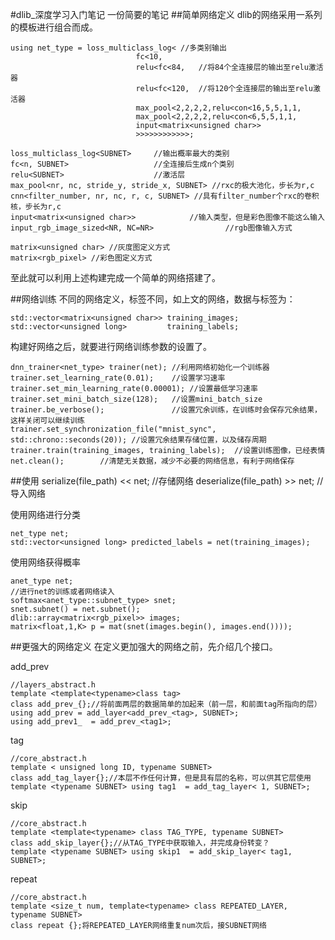 #dlib_深度学习入门笔记
一份简要的笔记
##简单网络定义
dlib的网络采用一系列的模板进行组合而成。  
     
    using net_type = loss_multiclass_log< //多类别输出
                                fc<10,        
                                relu<fc<84,   //将84个全连接层的输出至relu激活器
                                relu<fc<120,  //将120个全连接层的输出至relu激活器
                                max_pool<2,2,2,2,relu<con<16,5,5,1,1,
                                max_pool<2,2,2,2,relu<con<6,5,5,1,1,
                                input<matrix<unsigned char>> 
                                >>>>>>>>>>>>; 

	loss_multiclass_log<SUBNET>  	//输出概率最大的类别
	fc<n, SUBNET>  					//全连接后生成n个类别
	relu<SUBNET>					//激活层
	max_pool<nr, nc, stride_y, stride_x, SUBNET> //rxc的极大池化，步长为r,c
	cnn<filter_number, nr, nc, r, c, SUBNET> //具有filter_number个rxc的卷积核，步长为r,c
	input<matrix<unsigned char>>			//输入类型，但是彩色图像不能这么输入
	input_rgb_image_sized<NR, NC=NR>				//rgb图像输入方式				
	
	matrix<unsigned char> //灰度图定义方式
	matrix<rgb_pixel> //彩色图定义方式

至此就可以利用上述构建完成一个简单的网络搭建了。

##网络训练
不同的网络定义，标签不同，如上文的网络，数据与标签为：
  
    std::vector<matrix<unsigned char>> training_images;  
    std::vector<unsigned long>         training_labels;  
	
构建好网络之后，就要进行网络训练参数的设置了。

    dnn_trainer<net_type> trainer(net); //利用网络初始化一个训练器
    trainer.set_learning_rate(0.01);	//设置学习速率
    trainer.set_min_learning_rate(0.00001);	//设置最低学习速率
    trainer.set_mini_batch_size(128);	//设置mini_batch_size
    trainer.be_verbose();				//设置冗余训练，在训练时会保存冗余结果，这样关闭可以继续训练
	trainer.set_synchronization_file("mnist_sync", std::chrono::seconds(20)); //设置冗余结果存储位置，以及储存周期
	trainer.train(training_images, training_labels);  //设置训练图像，已经表情
	net.clean();		//清楚无关数据，减少不必要的网络信息，有利于网络保存

##使用
	serialize(file_path) << net;		//存储网络
	deserialize(file_path) >> net;		//导入网络

使用网络进行分类
	
	net_type net;
	std::vector<unsigned long> predicted_labels = net(training_images);

使用网络获得概率
	
	anet_type net;
	//进行net的训练或者网络读入
    softmax<anet_type::subnet_type> snet; 
    snet.subnet() = net.subnet();
	dlib::array<matrix<rgb_pixel>> images;
	matrix<float,1,K> p = mat(snet(images.begin(), images.end())));

##更强大的网络定义
在定义更加强大的网络之前，先介绍几个接口。

add_prev

	//layers_abstract.h
	template <template<typename>class tag>
	class add_prev_{};//将前面两层的数据简单的加起来（前一层，和前面tag所指向的层）
	using add_prev = add_layer<add_prev_<tag>, SUBNET>;
	using add_prev1_  = add_prev_<tag1>;
	
tag

	//core_abstract.h
	template < unsigned long ID, typename SUBNET>
	class add_tag_layer{};//本层不作任何计算，但是具有层的名称，可以供其它层使用
	template <typename SUBNET> using tag1  = add_tag_layer< 1, SUBNET>;

skip
	
	//core_abstract.h
	template <template<typename> class TAG_TYPE, typename SUBNET>
    class add_skip_layer{};//从TAG_TYPE中获取输入，并完成身份转变？
	template <typename SUBNET> using skip1  = add_skip_layer< tag1, SUBNET>;

repeat

	//core_abstract.h
	template <size_t num, template<typename> class REPEATED_LAYER, typename SUBNET>
    class repeat {};将REPEATED_LAYER网络重复num次后，接SUBNET网络

